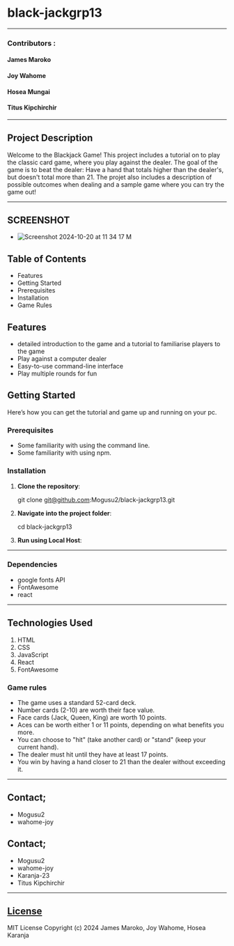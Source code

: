 # black-jackgrp13
*****
### Contributors : 
#### James Maroko
#### Joy Wahome
#### Hosea Mungai
#### Titus Kipchirchir

****
## Project Description
Welcome to the Blackjack Game! This project includes a tutorial on  to play the classic card game, where you play against the dealer. The goal of the game is to beat the dealer: Have a hand that totals higher than the dealer's, but doesn't total more than 21.
The projet also includes a description of possible outcomes when dealing and a sample game where you can try the game out!
******

## SCREENSHOT
- ![Screenshot 2024-10-20 at 11 34 17 M](https://raw.githubusercontent.com/karanja-23/Todo-Image1/refs/heads/main/blackjack.gif)
## Table of Contents
- Features
- Getting Started
- Prerequisites
- Installation
- Game Rules

## Features
- detailed introduction to the game and a tutorial to familiarise players to the game
- Play against a computer dealer
- Easy-to-use command-line interface
- Play multiple rounds for fun

## Getting Started

Here’s how you can get the tutorial and game up and running on your pc.

### Prerequisites
- Some familiarity with using the command line.
- Some familiarity with using npm.

### Installation
1. **Clone the repository**:

   git clone git@github.com:Mogusu2/black-jackgrp13.git

2. **Navigate into the project folder**:

   cd black-jackgrp13

3. **Run using Local Host**:
*****
### Dependencies
- google fonts API
- FontAwesome
- react

*****
## Technologies Used
1. HTML
2. CSS
3. JavaScript
4. React
5. FontAwesome

### Game rules
- The game uses a standard 52-card deck.
- Number cards (2-10) are worth their face value.
- Face cards (Jack, Queen, King) are worth 10 points.
- Aces can be worth either 1 or 11 points, depending on what benefits you more.
- You can choose to "hit" (take another card) or "stand" (keep your current hand).
- The dealer must hit until they have at least 17 points.
- You win by having a hand closer to 21 than the dealer without exceeding it.

*****
## Contact;
* Mogusu2
* wahome-joy

## Contact;
* Mogusu2
* wahome-joy
* Karanja-23
* Titus Kipchirchir

*****
## [License](LICENSE)
MIT License
Copyright (c) 2024 James Maroko, Joy Wahome, Hosea Karanja

